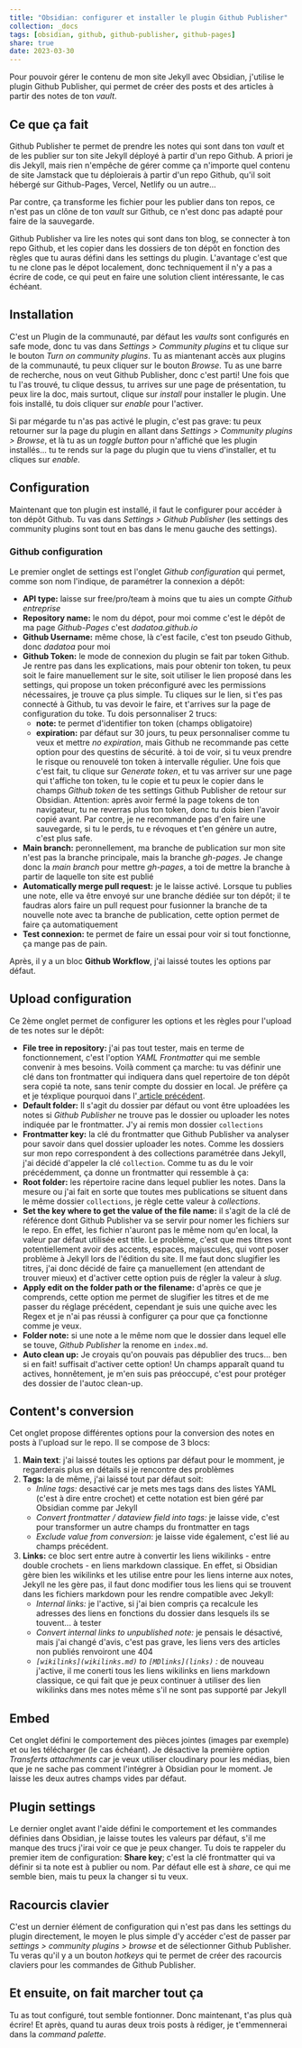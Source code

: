 ```yaml
---
title: "Obsidian: configurer et installer le plugin Github Publisher"
collection: _docs
tags: [obsidian, github, github-publisher, github-pages]
share: true
date: 2023-03-30
---
```


Pour pouvoir gérer le contenu de mon site Jekyll avec Obsidian, j'utilise le plugin Github Publisher, qui permet de créer des posts et des articles à partir des notes de ton *vault*.

## Ce que ça fait

Github Publisher te permet de prendre les notes qui sont dans ton *vault* et de les publier sur ton site Jekyll déployé à partir d'un repo Github. A priori je dis Jekyll, mais rien n'empêche de gérer comme ça n'importe quel contenu de site Jamstack que tu déploierais à partir d'un repo Github, qu'il soit hébergé sur Github-Pages, Vercel, Netlify ou un autre...

Par contre, ça transforme les fichier pour les publier dans ton repos, ce n'est pas un clône de ton *vault* sur Github, ce n'est donc pas adapté pour faire de la sauvegarde. 

Github Publisher va lire les notes qui sont dans ton blog, se connecter à ton repo Github, et les copier dans les dossiers de ton dépôt en fonction des règles que tu auras défini dans les settings du plugin. L'avantage c'est que tu ne clone pas le dépot localement, donc techniquement il n'y a pas a écrire de code, ce qui peut en faire une solution client intéressante, le cas échéant.

## Installation

C'est un Plugin de la communauté, par défaut les *vaults* sont configurés en safe mode, donc tu vas dans *Settings > Community plugins* et tu clique sur le bouton *Turn on community plugins*. Tu as miantenant accès aux plugins de la communauté, tu peux cliquer sur le bouton *Browse*. Tu as une barre de recherche, nous on veut Github Publisher, donc c'est parti! Une fois que tu l'as trouvé, tu clique dessus, tu arrives sur une page de présentation, tu peux lire la doc, mais surtout, clique sur *install* pour installer le plugin. Une fois installé, tu dois cliquer sur *enable* pour l'activer.

Si par mégarde tu n'as pas activé le plugin, c'est pas grave: tu peux retourner sur la page du plugin en allant dans *Settings > Community plugins > Browse*, et là tu as un *toggle button* pour n'affiché que les plugin installés... tu te rends sur la page du plugin que tu viens d'installer, et tu cliques sur *enable*.

## Configuration

Maintenant que ton plugin est installé, il faut le configurer pour accéder à ton dépôt Github. Tu vas dans *Settings > Github Publisher* (les settings des community plugins sont tout en bas dans le menu gauche des settings).

### Github configuration

Le premier onglet de settings est l'onglet *Github configuration* qui permet, comme son nom l'indique, de paramétrer la connexion a dépôt:
- **API type:** laisse sur free/pro/team à moins que tu aies un compte *Github entreprise*
- **Repository name:** le nom du dépot, pour moi comme c'est le dépôt de ma page *Github-Pages* c'est *dadatoa.github.io*
- **Github Username:** même chose, là c'est facile, c'est ton pseudo Github, donc *dadatoa* pour moi
- **Github Token:** le mode de connexion du plugin se fait par token Github. Je rentre pas dans les explications, mais pour obtenir ton token, tu peux soit le faire manuellement sur le site, soit utiliser le lien proposé dans les settings, qui propose un token préconfiguré avec les permissions nécessaires, je trouve ça plus simple. Tu cliques sur le lien, si t'es pas connecté à Github, tu vas devoir le faire, et t'arrives sur la page de configuration du toke. Tu dois personnaliser 2 trucs:
	- **note:** te permet d'identifier ton token (champs obligatoire)
	- **expiration:** par défaut sur 30 jours, tu peux personnaliser comme tu veux et mettre *no expiration*, mais Github ne recommande pas cette option pour des questins de sécurité. à toi de voir, si tu veux prendre le risque ou renouvelé ton token à intervalle régulier.
	Une fois que c'est fait, tu clique sur *Generate token*, et tu vas arriver sur une page qui t'affiche ton token, tu le copie et tu peux le copier dans le champs *Github token* de tes settings Github Publisher de retour sur Obsidian. Attention: après avoir fermé la page tokens de ton navigateur, tu ne reverras plus ton token, donc tu dois bien l'avoir copié avant. Par contre, je ne recommande pas d'en faire une sauvegarde, si tu le perds, tu e révoques et t'en génère un autre, c'est plus safe.
- **Main branch:** peronnellement, ma branche de publication sur mon site n'est pas la branche principale, mais la branche *gh-pages*. Je change donc la *main branch* pour mettre *gh-pages*, a toi de mettre la branche à partir de laquelle ton site est publié
- **Automatically merge pull request:** je le laisse activé. Lorsque tu publies une note, elle va être envoyé sur une branche dédiée sur ton dépôt; il te faudras alors faire un pull request pour fusionner la branche de ta nouvelle note avec ta branche de publication, cette option permet de faire ça automatiquement
- **Test connexion:** te permet de faire un essai pour voir si tout fonctionne, ça mange pas de pain.

Après, il y a un bloc **Github Workflow**, j'ai laissé toutes les options par défaut.

## Upload configuration

Ce 2ème onglet permet de configurer les options et les règles pour l'upload de tes notes sur le dépôt:
- **File tree in repository:** j'ai pas tout tester, mais en terme de fonctionnement, c'est l'option *YAML Frontmatter* qui me semble convenir à mes besoins. Voilà comment ça marche: tu vas définir une clé dans ton frontmatter qui indiquera dans quel repertoire de ton dépôt sera copié ta note, sans tenir compte du dossier en local. Je préfère ça et je téxplique pourquoi dans l'[ article précédent](obsidian-jamstack-vault.md). 
- **Default folder:** Il s'agit du dossier par défaut ou vont être uploadées les notes si *Github Publisher* ne trouve pas le dossier ou uploader les notes indiquée par le frontmatter. J'y ai remis mon dossier `collections`
- **Frontmatter key:** la clé du frontmatter que Github Publisher va analyser pour savoir dans quel dossier uploader les notes. Comme les dossiers sur mon repo correspondent à des collections paramétrée dans Jekyll, j'ai décidé d'appeler la clé `collection`. Comme tu as du le voir précédemment, ça donne un frontmatter qui ressemble à ça:
- **Root folder:** les répertoire racine dans lequel publier les notes. Dans la mesure ou j'ai fait en sorte que toutes mes publications se situent dans le même dossier `collections`, je règle cette valeur à *collections*.
- **Set the key where to get the value of the file name:** il s'agit de la clé de référence dont Github Publisher va se servir pour nomer les fichiers sur le repo. En effet, les fichier n'auront pas le même nom qu'en local, la valeur par défaut utilisée est title. Le problème, c'est que mes titres vont potentiellement avoir des accents, espaces, majuscules, qui vont poser problème à Jekyll lors de l'édition du site. Il me faut donc slugifier les titres, j'ai donc décidé de faire ça manuellement (en attendant de trouver mieux) et d'activer cette option puis de régler la valeur à *slug*.
- **Apply edit on the folder path or the filename:** d'après ce que je comprends, cette option me permet de slugifier les titres et de me passer du réglage précédent, cependant je suis une quiche avec les Regex et je n'ai pas réussi à configurer ça pour que ça fonctionne comme je veux.
- **Folder note:** si une note a le même nom que le dossier dans lequel elle se touve, *Github Publisher* la renome en `index.md`.
- **Auto clean up:** Je croyais qu'on pouvais pas dépublier des trucs... ben si en fait! suffisait d'activer cette option! Un champs apparaît quand tu actives, honnêtement, je m'en suis pas préoccupé, c'est pour protéger des dossier de l'autoc clean-up.

## Content's conversion

Cet onglet propose différentes options pour la conversion des notes en posts à l'upload sur le repo. Il se compose de 3 blocs:
1. **Main text**: j'ai laissé toutes les options par défaut pour le momment, je regarderais plus en détails si je rencontre des problèmes
2. **Tags:** la de même, j'ai laissé tout par défaut soit:
	- *Inline tags:* desactivé car je mets mes tags dans des listes YAML (c'est à dire entre crochet) et cette notation est bien géré par Obsidian comme par Jekyll
	- *Convert frontmatter / dataview field into tags:* je laisse vide, c'est pour transformer un autre champs du frontmatter en tags
	- *Exclude value from conversion*: je laisse vide également, c'est lié au champs précédent.
3. **Links:** ce bloc sert entre autre à convertir les liens wikilinks - entre double crochets - en liens markdown classique. En effet, si Obsidian gère bien les wikilinks et les utilise entre pour les liens interne aux notes, Jekyll ne les gère pas, il faut donc modifier tous les liens qui se trouvent dans les fichiers markdown pour les rendre compatible avec Jekyll:
	- *Internal links:* je l'active, si j'ai bien compris ça recalcule les adresses des liens en fonctions du dossier dans lesquels ils se touvent... à tester
	- *Convert internal links to unpublished note:* je pensais le désactivé, mais j'ai changé d'avis, c'est pas grave, les liens vers des articles non publiés renvoiront une 404
	- *`[wikilinks](wikilinks.md)` to `[MDlinks](links)` :* de nouveau j'active, il me conerti tous les liens wikilinks en liens markdown classique, ce qui fait que je peux continuer à utiliser des lien wikilinks dans mes notes même s'il ne sont pas supporté par Jekyll

## Embed

Cet onglet défini le comportement des pièces jointes (images par exemple) et ou les télécharger (le cas échéant). Je désactive la première option *Transferts attachments* car je veux utiliser cloudinary pour les médias, bien que je ne sache pas comment l'intégrer à Obsidian pour le moment. Je laisse les deux autres champs vides par défaut.

## Plugin settings

Le dernier onglet avant l'aide défini le comportement et les commandes définies dans Obsidian, je laisse toutes les valeurs par défaut, s'il me manque des trucs j'irai voir ce que je peux changer. Tu dois te rappeler du premier item de configuration: **Share key**; c'est la clé frontmatter qui va définir si ta note est à publier ou nom. Par défaut elle est à *share*, ce qui me semble bien, mais tu peux la changer si tu veux.

## Racourcis clavier

C'est un dernier élément de configuration qui n'est pas dans les settings du plugin directement, le moyen le plus simple d'y accéder c'est de passer par *settings > community plugins > browse* et de sélectionner Github Publisher. Tu veras qu'il y a un bouton *hotkeys* qui te permet de créer des racourcis claviers pour les commandes de Github Publisher.

## Et ensuite, on fait marcher tout ça

Tu as tout configuré, tout semble fontionner. Donc maintenant, t'as plus quà écrire! Et après, quand tu auras deux trois posts à rédiger, je t'emmennerai dans la *command palette*.